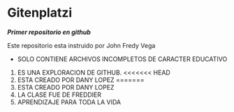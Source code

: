 # Gitenplatzi
***Primer repositorio en github***

Este repositorio esta instruido por John Fredy Vega

- SOLO CONTIENE ARCHIVOS INCOMPLETOS DE CARACTER EDUCATIVO
1. ES UNA EXPLORACION DE GITHUB.
<<<<<<< HEAD
2. ESTA CREADO POR DANY LOPEZ
=======
2. ESTA CREADO POR DANY LOPEZ
3. LA CLASE FUE DE FREDDIER
4. APRENDIZAJE PARA TODA LA VIDA

